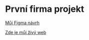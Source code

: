 # První firma projekt

[Můj Figma návrh](https://www.figma.com/file/CC3onIYFajGPSkCnwLXTxy/L3---4P-projekt-Novotn%C3%BD?node-id=102%3A30&t=5eSlABLrnbd8duTO-1)

[Zde je můj živý web](https://pslib-cz.github.io/2022l3web-pppp-MarthinN/)
